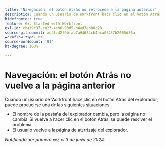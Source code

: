 ```yaml
---
title: 'Navegación: el botón Atrás no retrocede a la página anterior'
description: Cuando un usuario de Workfront hace clic en el botón Atrás de su explorador, éste no funciona como se esperaba.
hidefromtoc: true
feature: Get Started with Workfront
exl-id: cba19c37-ca23-4eb6-93d5-b4ad7ab00c28
source-git-commit: ad46cd2f9bfab7a64684cb4aca03257b2065d56a
workflow-type: ht
source-wordcount: '91'
ht-degree: 100%

---
```


# Navegación: el botón Atrás no vuelve a la página anterior

<!--

>[!NOTE]
>
>This issue was fixed on June 20, 2024.

-->

Cuando un usuario de Workfront hace clic en el botón Atrás del explorador, puede producirse una de las siguientes situaciones.

* El nombre de la pestaña del explorador cambia, pero la página no cambia. Si vuelve a hacer clic en el botón Atrás, se puede resolver el problema.
* El usuario vuelve a la página de aterrizaje del explorador.

_Notificado por primera vez el 3 de junio de 2024._
